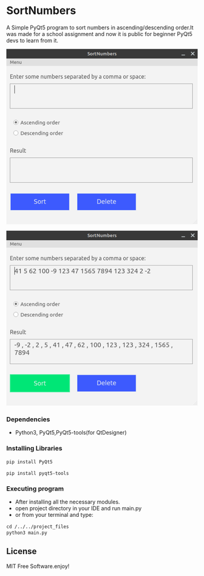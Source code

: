# SortNumbers

A Simple PyQt5 program to sort numbers in ascending/descending order.It was made for a school assignment and now it is public for beginner PyQt5 devs to learn from it. 

![screenshot](screenshot.png)

![screenshot2](screenshot2.png)

### Dependencies

* Python3, PyQt5,PyQt5-tools(for QtDesigner)

### Installing Libraries
```
pip install PyQt5
```
```
pip install pyqt5-tools
```
### Executing program

* After installing all the necessary modules.
* open project directory in your IDE and run main.py
* or from your terminal and type: 
```
cd /../../project_files
python3 main.py

```

## License
MIT Free Software.enjoy!

